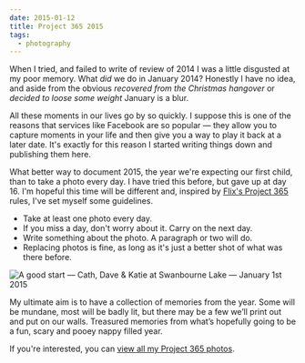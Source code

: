 ```yaml
---
date: 2015-01-12
title: Project 365 2015
tags:
  - photography
---
```

When I tried, and failed to write of review of 2014 I was a little disgusted at my poor memory. What _did_ we do in January 2014? Honestly I have no idea, and aside from the obvious _recovered from the Christmas hangover_ or _decided to loose some weight_ January is a blur.

All these moments in our lives go by so quickly. I suppose this is one of the reasons that services like Facebook are so popular — they allow you to capture moments in your life and then give you a way to play it back at a later date. It's exactly for this reason I started writing things down and publishing them here.

What better way to document 2015, the year we're expecting our first child, than to take a photo every day. I have tried this before, but gave up at day 16. I'm hopeful this time will be different and, inspired by [Flix's Project 365](//mockingbirdcomic.com/comic-365/) rules, I've set myself some guidelines.

- Take at least one photo every day.
- If you miss a day, don't worry about it. Carry on the next day.
- Write something about the photo. A paragraph or two will do.
- Replacing photos is fine, as long as it's just a better shot of what was there before.

![A good start — Cath, Dave & Katie at Swanbourne Lake — January 1st 2015](IMG_7388.jpg)

My ultimate aim is to have a collection of memories from the year. Some will be mundane, most will be badly lit, but there may be a few we’ll print out and put on our walls. Treasured memories from what’s hopefully going to be a fun, scary and pooey nappy filled year.

If you're interested, you can [view all my Project 365 photos](/365).
